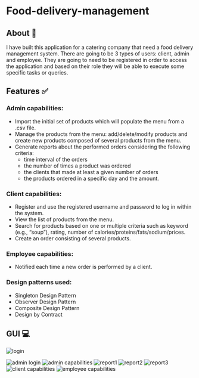 # Food-delivery-management
## About :thought_balloon:
I have built this application for a catering company that need a food delivery management system. There are going to be 3 types of users: client, admin and employee. They are going to need to be registered in order to access the application and based on their role they will be able to execute some specific tasks or queries.
## Features :white_check_mark:
### Admin capabilities:
- Import the initial set of products which will populate the menu from a .csv file.
- Manage the products from the menu: add/delete/modify products and create new products composed of several products from the menu.
- Generate reports about the performed orders considering the following criteria: 
    - time interval of the orders
    - the number of times a product was ordered
    - the clients that made at least a given number of orders
    - the products ordered in a specific day and the amount.
### Client capabilities:
- Register and use the registered username and password to log in within the system. 
- View the list of products from the menu. 
- Search for products based on one or multiple criteria such as keyword (e.g., “soup”), rating, number of calories/proteins/fats/sodium/prices. 
- Create an order consisting of several products.
### Employee capabilities: 
- Notified each time a new order is performed by a client.
### Design patterns used:
- Singleton Design Pattern
- Observer Design Pattern
- Composite Design Pattern
- Design by Contract
## GUI :computer: 
![login](https://user-images.githubusercontent.com/63104735/222917586-dee6f7fa-c662-4534-8f95-3da368359182.PNG)

![admin login](https://user-images.githubusercontent.com/63104735/222917591-96c9cc4b-23fd-4743-910d-a1cf73921430.PNG)
![admin capabilities](https://user-images.githubusercontent.com/63104735/222917593-04399475-e88a-4bba-8164-d40adf273418.PNG)
![report1](https://user-images.githubusercontent.com/63104735/222917594-57eff33f-5c55-40af-828b-99dad64eb215.PNG)
![report2](https://user-images.githubusercontent.com/63104735/222917596-e9f87626-cc18-4444-bede-1ac6737adc12.PNG)
![report3](https://user-images.githubusercontent.com/63104735/222917598-1b5de587-7f4b-4d97-aeb8-63f077f54a22.PNG)
![client capabilities](https://user-images.githubusercontent.com/63104735/222917602-b7a33959-fca3-4c25-98ec-7ca0ca68f91e.PNG)
![employee capabilities](https://user-images.githubusercontent.com/63104735/222917603-15ad0303-b97f-4335-a72b-8062a3ce039e.PNG)

